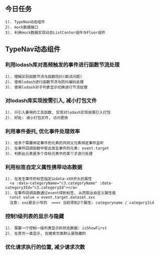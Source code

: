 ## 今日任务
    1). TypeNav动态组件
    2). mock数据接口
    3). 利用mock数据实现动态ListConter组件与Floor组件

## TypeNav动态组件
### 利用lodash库对高频触发的事件进行函数节流处理
    1). 理解区别函数节流与函数防抖(面试问题)
    2). 使用lodash进行函数节流与防抖编码处理
    3). 使用lodash对子列表显示切换进行节流处理

### 对lodash库实现按需引入, 减小打包文件
    1). 只引入要用的工具函数, 实现对lodash实现按需引入打包
    2). 好处: 减小打包文件, 访问更快

### 利用事件委托, 优化事件处理效率
    1). 给多个需要绑定事件的元素的共同父元素绑定事件监听
    2). 在事件回调函数中取出发生事件的元素: event.target
    3). 判断此元素是多个目标元素中的某个才进行处理

### 利用标签自定义属性携带动态数据
    1). 在发生事件的标签指定以data-xXX开头的属性
      <a :data-categoryName="c3.categoryName" :data-category3Id="c3.categoryId"></a>
    2). 在事件回调函数通过event得到标签, 从而取出自定义属性值
      const value = event.target.dataset.xxx
      注意: xxx是全小写的  ===> 当前得到2个属性: categoryname / category3id
    

### 控制1级列表的显示与隐藏
    1). 需要一个控制一级列表显示的状态数据: isShowFirst
    2). 在首页一直显示, 在搜索页面默认是隐藏的
    
### 优化请求执行的位置, 减少请求次数